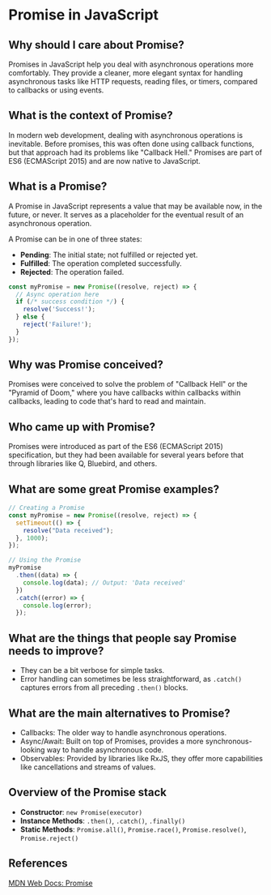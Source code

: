 # Promise in JavaScript

## Why should I care about Promise?

Promises in JavaScript help you deal with asynchronous operations more comfortably. They provide a cleaner, more elegant syntax for handling asynchronous tasks like HTTP requests, reading files, or timers, compared to callbacks or using events.

## What is the context of Promise?

In modern web development, dealing with asynchronous operations is inevitable. Before promises, this was often done using callback functions, but that approach had its problems like "Callback Hell." Promises are part of ES6 (ECMAScript 2015) and are now native to JavaScript.

## What is a Promise?

A Promise in JavaScript represents a value that may be available now, in the future, or never. It serves as a placeholder for the eventual result of an asynchronous operation.

A Promise can be in one of three states:

- **Pending**: The initial state; not fulfilled or rejected yet.
- **Fulfilled**: The operation completed successfully.
- **Rejected**: The operation failed.

```javascript
const myPromise = new Promise((resolve, reject) => {
  // Async operation here
  if (/* success condition */) {
    resolve('Success!');
  } else {
    reject('Failure!');
  }
});
```

## Why was Promise conceived?

Promises were conceived to solve the problem of "Callback Hell" or the "Pyramid of Doom," where you have callbacks within callbacks within callbacks, leading to code that's hard to read and maintain.

## Who came up with Promise?

Promises were introduced as part of the ES6 (ECMAScript 2015) specification, but they had been available for several years before that through libraries like Q, Bluebird, and others.

## What are some great Promise examples?

```javascript
// Creating a Promise
const myPromise = new Promise((resolve, reject) => {
  setTimeout(() => {
    resolve("Data received");
  }, 1000);
});

// Using the Promise
myPromise
  .then((data) => {
    console.log(data); // Output: 'Data received'
  })
  .catch((error) => {
    console.log(error);
  });
```

## What are the things that people say Promise needs to improve?

- They can be a bit verbose for simple tasks.
- Error handling can sometimes be less straightforward, as `.catch()` captures errors from all preceding `.then()` blocks.

## What are the main alternatives to Promise?

- Callbacks: The older way to handle asynchronous operations.
- Async/Await: Built on top of Promises, provides a more synchronous-looking way to handle asynchronous code.
- Observables: Provided by libraries like RxJS, they offer more capabilities like cancellations and streams of values.

## Overview of the Promise stack

- **Constructor**: `new Promise(executor)`
- **Instance Methods**: `.then()`, `.catch()`, `.finally()`
- **Static Methods**: `Promise.all()`, `Promise.race()`, `Promise.resolve()`, `Promise.reject()`

## References

[MDN Web Docs: Promise](https://developer.mozilla.org/en-US/docs/Web/JavaScript/Reference/Global_Objects/Promise)
